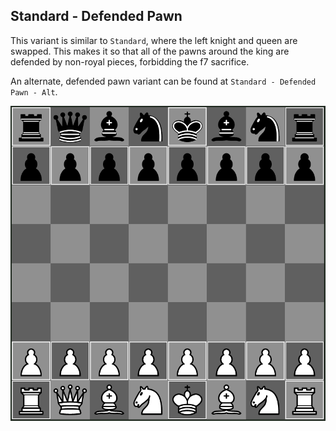 ## Standard - Defended Pawn

This variant is similar to `Standard`, where the left knight and queen are swapped.
This makes it so that all of the pawns around the king are defended by non-royal pieces, forbidding the f7 sacrifice.

An alternate, defended pawn variant can be found at `Standard - Defended Pawn - Alt`.

![Preview](./preview.png)
